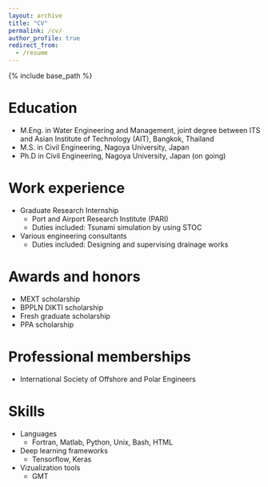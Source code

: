 ```yaml
---
layout: archive
title: "CV"
permalink: /cv/
author_profile: true
redirect_from:
  - /resume
---
```


{% include base_path %}

Education
======
<!-- * Associate in Civil Engineering, Institut Teknologi Sepuluh Nopember (ITS), Surabaya, Indonesia
* B.S. in Civil Engineering, ITS, Surabaya, Indonesia -->
* M.Eng. in Water Engineering and Management, joint degree between ITS and Asian Institute of Technology (AIT), Bangkok, Thailand 
* M.S. in Civil Engineering, Nagoya University, Japan
* Ph.D in Civil Engineering, Nagoya University, Japan (on going)

Work experience
======
* Graduate Research Internship
  * Port and Airport Research Institute (PARI)
  * Duties included: Tsunami simulation by using STOC
* Various engineering consultants
  * Duties included: Designing and supervising drainage works

Awards and honors
======
* MEXT scholarship
* BPPLN DIKTI scholarship
* Fresh graduate scholarship
* PPA scholarship

Professional memberships
======
* International Society of Offshore and Polar Engineers

Skills
======
* Languages
  * Fortran, Matlab, Python, Unix, Bash, HTML
* Deep learning frameworks
  * Tensorflow, Keras
* Vizualization tools
  * GMT

<!-- Publications
======
  <ul>{% for post in site.publications %}
    {% include archive-single-cv.html %}
  {% endfor %}</ul> -->
